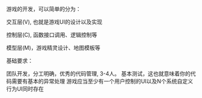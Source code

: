 
游戏的开发，可以简单的分为：

交互层(V), 也就是游戏UI的设计以及实现

控制层(C), 函数接口调用、逻辑控制等

模型层(M)，游戏精灵设计、地图模板等







基础要求：

团队开发，分工明确，优秀的代码管理, 3-4人。
基本测试，这也就意味着你的代码需要有基本的异常处理
游戏应当至少有一个用户控制的UI以及N个系统自定义行为UI同时存在